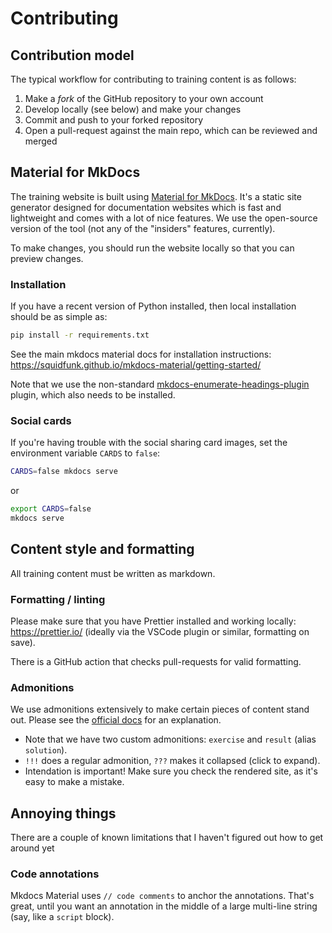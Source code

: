 # Contributing

## Contribution model

The typical workflow for contributing to training content is as follows:

1. Make a _fork_ of the GitHub repository to your own account
2. Develop locally (see below) and make your changes
3. Commit and push to your forked repository
4. Open a pull-request against the main repo, which can be reviewed and merged

## Material for MkDocs

The training website is built using [Material for MkDocs](https://squidfunk.github.io/mkdocs-material/).
It's a static site generator designed for documentation websites which is fast and lightweight and comes with a lot of nice features.
We use the open-source version of the tool (not any of the "insiders" features, currently).

To make changes, you should run the website locally so that you can preview changes.

### Installation

If you have a recent version of Python installed, then local installation should be as simple as:

```bash
pip install -r requirements.txt
```

See the main mkdocs material docs for installation instructions: <https://squidfunk.github.io/mkdocs-material/getting-started/>

Note that we use the non-standard [mkdocs-enumerate-headings-plugin](https://github.com/timvink/mkdocs-enumerate-headings-plugin) plugin, which also needs to be installed.

### Social cards

If you're having trouble with the social sharing card images, set the environment variable `CARDS` to `false`:

```bash
CARDS=false mkdocs serve
```

or

```bash
export CARDS=false
mkdocs serve
```

## Content style and formatting

All training content must be written as markdown.

### Formatting / linting

Please make sure that you have Prettier installed and working locally: <https://prettier.io/> (ideally via the VSCode plugin or similar, formatting on save).

There is a GitHub action that checks pull-requests for valid formatting.

### Admonitions

We use admonitions extensively to make certain pieces of content stand out.
Please see the [official docs](https://squidfunk.github.io/mkdocs-material/reference/admonitions/) for an explanation.

-   Note that we have two custom admonitions: `exercise` and `result` (alias `solution`).
-   `!!!` does a regular admonition, `???` makes it collapsed (click to expand).
-   Intendation is important! Make sure you check the rendered site, as it's easy to make a mistake.

## Annoying things

There are a couple of known limitations that I haven't figured out how to get around yet

### Code annotations

Mkdocs Material uses `// code comments` to anchor the annotations. That's great, until you want an annotation in the middle of a large multi-line string (say, like a `script` block).
